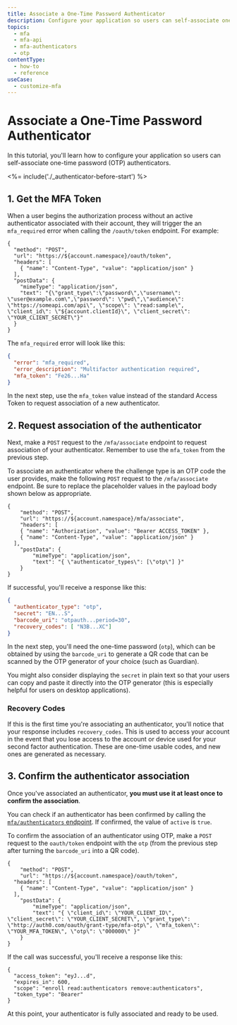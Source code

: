```yaml
---
title: Associate a One-Time Password Authenticator
description: Configure your application so users can self-associate one-time password (OTP) authenticators.
topics:
  - mfa
  - mfa-api
  - mfa-authenticators
  - otp
contentType:
  - how-to
  - reference
useCase:
  - customize-mfa
---
```


# Associate a One-Time Password Authenticator

In this tutorial, you'll learn how to configure your application so users can self-associate one-time password (OTP) authenticators.

<%= include('./_authenticator-before-start') %>

## 1. Get the MFA Token

When a user begins the authorization process without an active authenticator associated with their account, they will trigger the an `mfa_required` error when calling the `/oauth/token` endpoint. For example:

```har
{
  "method": "POST",
  "url": "https://${account.namespace}/oauth/token",
  "headers": [
    { "name": "Content-Type", "value": "application/json" }
  ],
  "postData": {
    "mimeType": "application/json",
    "text": "{\"grant_type\":\"password\",\"username\": \"user@example.com\",\"password\": \"pwd\",\"audience\": \"https://someapi.com/api\", \"scope\": \"read:sample\", \"client_id\": \"${account.clientId}\", \"client_secret\": \"YOUR_CLIENT_SECRET\"}"
  }
}
```

The `mfa_required` error will look like this:

```json
{
  "error": "mfa_required",
  "error_description": "Multifactor authentication required",
  "mfa_token": "Fe26...Ha"
}
```

In the next step, use the `mfa_token` value instead of the standard Access Token to request association of a new authenticator.

## 2. Request association of the authenticator

Next, make a `POST` request to the `/mfa/associate` endpoint to request association of your authenticator. Remember to use the `mfa_token` from the previous step.

To associate an authenticator where the challenge type is an OTP code the user provides, make the following `POST` request to the `/mfa/associate` endpoint. Be sure to replace the placeholder values in the payload body shown below as appropriate.

```har
{
	"method": "POST",
	"url": "https://${account.namespace}/mfa/associate",
	"headers": [
    { "name": "Authorization", "value": "Bearer ACCESS_TOKEN" },
    { "name": "Content-Type", "value": "application/json" }
  ],
	"postData": {
		"mimeType": "application/json",
		"text": "{ \"authenticator_types\": [\"otp\"] }"
	}
}
```

If successful, you'll receive a response like this:

```json
{
  "authenticator_type": "otp",
  "secret": "EN...S",
  "barcode_uri": "otpauth...period=30",
  "recovery_codes": [ "N3B...XC"]
}
```

In the next step, you'll need the one-time password (`otp`), which can be obtained by using the `barcode_uri` to generate a QR code that can be scanned by the OTP generator of your choice (such as Guardian).

You might also consider displaying the `secret` in plain text so that your users can copy and paste it directly into the OTP generator (this is especially helpful for users on desktop applications).

### Recovery Codes

If this is the first time you're associating an authenticator, you'll notice that your response includes `recovery_codes`. This is used to access your account in the event that you lose access to the account or device used for your second factor authentication. These are one-time usable codes, and new ones are generated as necessary.

## 3. Confirm the authenticator association

Once you've associated an authenticator, **you must use it at least once to confirm the association**.

You can check if an authenticator has been confirmed by calling the [`mfa/authenticators` endpoint](/multifactor-authentication/api/manage#list-authenticators). If confirmed, the value of `active` is `true`.

To confirm the association of an authenticator using OTP, make a `POST` request to the `oauth/token` endpoint with the `otp` (from the previous step after turning the `barcode_uri` into a QR code).

```har
{
	"method": "POST",
	"url": "https://${account.namespace}/oauth/token",
  "headers": [
    { "name": "Content-Type", "value": "application/json" }
  ],
	"postData": {
		"mimeType": "application/json",
		"text": "{ \"client_id\": \"YOUR_CLIENT_ID\", \"client_secret\": \"YOUR_CLIENT_SECRET\", \"grant_type\": \"http://auth0.com/oauth/grant-type/mfa-otp\", \"mfa_token\": \"YOUR_MFA_TOKEN\", \"otp\": \"000000\" }"
	}
}
```

If the call was successful, you'll receive a response like this:

```
{
  "access_token": "eyJ...d",
  "expires_in": 600,
  "scope": "enroll read:authenticators remove:authenticators",
  "token_type": "Bearer"
}
```

At this point, your authenticator is fully associated and ready to be used.
